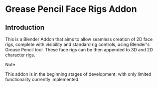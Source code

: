 # Grease Pencil Face Rigs Addon
## Introduction

This is a Blender Addon that aims to allow seamless creation of 2D face rigs, complete with visibility and standard rig controls, using Blender's Grease Pencil tool. These face rigs can be then appended to 3D and 2D character rigs.



> [!NOTE]
> This addon is in the beginning stages of development, with only limited functionality currently implemented.
